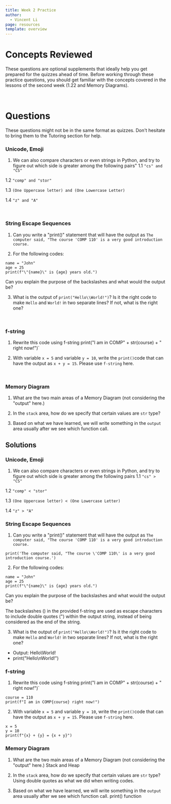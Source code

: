 ```yaml
---
title: Week 2 Practice
author:
  - Vincent Li
page: resources
template: overview
---
```


# Concepts Reviewed

These questions are optional supplements that ideally help you get prepared for the quizzes ahead of time. Before working through these practice questions, you should get familiar with the concepts covered in the lessons of the second week (1.22 and Memory Diagrams).

<br>

# Questions
These questions might not be in the same format as quizzes. Don't hesitate to bring them to the Tutoring section for help.

### Unicode, Emoji
1. We can also compare characters or even strings in Python, and try to figure out which side is greater among the following pairs"
1.1 `"cs" and "CS"`

1.2 `"comp" and "stor"`

1.3 `(One Uppercase letter) and (One Lowercase Letter)`

1.4 `"z" and "A"`

<br>

### String Escape Sequences
1. Can you write a "print()" statement that will have the output as `The computer said, "The course 'COMP 110' is a very good introduction course.`

2. For the following codes:
~~~
name = "John"
age = 25
print(f"\"{name}\" is {age} years old.")
~~~
Can you explain the purpose of the backslashes and what would the output be?

3. What is the output of `print("Hello\\World!")`? Is it the right code to make `Hello` and `World!` in two separate lines? If not, what is the right one?

<br>

### f-string
1. Rewrite this code using f-string print("I am in COMP" + str(course) + " right now!")`

2. With variable `x = 5` and variable `y = 10`, write the `print()`code that can have the output as `x + y = 15`. Please use `f-string` here.

<br>

### Memory Diagram
1. What are the two main areas of a Memory Diagram (not considering the "output" here.)

2. In the `stack` area, how do we specify that certain values are `str` type?

3. Based on what we have learned, we will write something in the `output` area usually after we see which function call.

## Solutions

### Unicode, Emoji
1. We can also compare characters or even strings in Python, and try to figure out which side is greater among the following pairs
1.1 `"cs" > "CS"`

1.2 `"comp" < "stor"`

1.3 `(One Uppercase letter) < (One Lowercase Letter)`

1.4 `"z" > "A"`


### String Escape Sequences
1. Can you write a "print()" statement that will have the output as `The computer said, "The course 'COMP 110' is a very good introduction course.`
~~~
print('The computer said, "The course \'COMP 110\' is a very good introduction course.')
~~~

2. For the following codes:
~~~
name = "John"
age = 25
print(f"\"{name}\" is {age} years old.")
~~~
Can you explain the purpose of the backslashes and what would the output be?

The backslashes (\) in the provided f-string are used as escape characters to include double quotes (") within the output string, instead of being considered as the end of the string.

3. What is the output of `print("Hello\\World!")`? Is it the right code to make `Hello` and `World!` in two separate lines? If not, what is the right one?
- Output: Hello\World!
- print("Hello\nWorld!") 


### f-string
1. Rewrite this code using f-string print("I am in COMP" + str(course) + " right now!")`
~~~
course = 110
print(f"I am in COMP{course} right now!")
~~~

2. With variable `x = 5` and variable `y = 10`, write the `print()`code that can have the output as `x + y = 15`. Please use `f-string` here.
~~~
x = 5
y = 10
print(f"{x} + {y} = {x + y}")
~~~

### Memory Diagram
1. What are the two main areas of a Memory Diagram (not considering the "output" here.)
Stack and Heap

2. In the `stack` area, how do we specify that certain values are `str` type?
Using double quotes as what we did when writing codes.

3. Based on what we have learned, we will write something in the `output` area usually after we see which function call.
print() function

